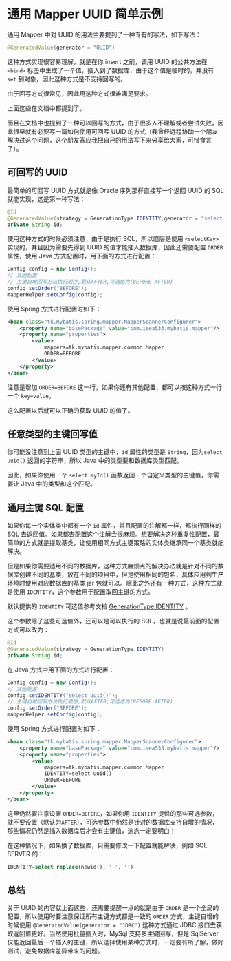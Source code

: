 # 通用 Mapper UUID 简单示例
通用 Mapper 中对 UUID 的用法主要提到了一种专有的写法，如下写法：
```java
@GeneratedValue(generator = "UUID")
```
这种方式实现很容易理解，就是在你 insert 之前，调用 UUID 的公共方法在 `<bind>` 标签中生成了一个值，插入到了数据库，由于这个值是临时的，并没有 `set` 到对象，因此这种方式是不支持回写的。

由于回写方式很常见，因此用这种方式很难满足要求。

上面这些在文档中都提到了。

而且在文档中也提到了一种可以回写的方式，由于很多人不理解或者尝试失败，因此很早就有必要写一篇如何使用可回写 UUID 的方式（我曾经远程协助一个朋友解决过这个问题，这个朋友答应我把自己的用法写下来分享给大家，可惜食言了）。

## 可回写的 UUID
最简单的可回写 UUID 方式就是像 Oracle 序列那样直接写一个返回 UUID 的 SQL 就能实现，这是第一种写法：
```java
@Id
@GeneratedValue(strategy = GenerationType.IDENTITY,generator = "select uuid()")
private String id;
```
使用这种方式的时候必须注意，由于是执行 SQL，所以底层是使用 `<selectKey>` 实现的，并且因为需要先得到 UUID 的值才能插入数据库，因此还需要配置 `ORDER` 属性，使用 Java 方式配置时，用下面的方式进行配置：
```java
Config config = new Config();
// 其他配置
// 主键自增回写方法执行顺序,默认AFTER,可选值为(BEFORE|AFTER)
config.setOrder("BEFORE");
mapperHelper.setConfig(config);
```

使用 Spring 方式进行配置时如下：
```xml
<bean class="tk.mybatis.spring.mapper.MapperScannerConfigurer">
    <property name="basePackage" value="com.isea533.mybatis.mapper"/>
    <property name="properties">
        <value>
            mappers=tk.mybatis.mapper.common.Mapper
            ORDER=BEFORE
        </value>
    </property>
</bean>
```
注意是增加 `ORDER=BEFORE` 这一行，如果你还有其他配置，都可以按这种方式一行一个 `key=value`。

这么配置以后就可以正确的获取 UUID 的值了。

## 任意类型的主键回写值
你可能没注意到上面 UUID 类型的主键中，`id` 属性的类型是 `String`，因为`select uuid()` 返回的字符串，所以 Java 中的类型要和数据库类型匹配。

因此，如果你使用一个 `select myId()` 函数返回一个自定义类型的主键值，你需要让 Java 中的类型和这个匹配。

## 通用主键 SQL 配置
如果你每一个实体类中都有一个 `id` 属性，并且配置的注解都一样，都执行同样的 SQL 去返回值。如果都去配置这个注解会很麻烦。想要解决这种重复性配置，最简单的方式就是提取基类，让使用相同方式主键策略的实体类继承同一个基类就能解决。

但是如果你需要适用不同的数据库，这种方式麻烦点的解决办法就是针对不同的数据库创建不同的基类，放在不同的项目中，但是使用相同的包名，具体应用到生产环境时使用对应数据库的基类 jar 包就可以。除此之外还有一种方式，这种方式就是使用 `IDENTITY`，这个参数用于配置取回主键的方式。

默认提供的 `IDENTITY` 可选值参考文档 [GenerationType.IDENTITY](http://git.oschina.net/free/Mapper/blob/master/wiki/mapper3/3.Use.md#2-generatedvalue-strategy-=-generationtype-identity-_7) 。

这个参数除了这些可选值外，还可以是可以执行的 SQL，也就是说最前面的配置方式可以改为：
```java
@Id
@GeneratedValue(strategy = GenerationType.IDENTITY)
private String id;
```
在 Java 方式中用下面的方式进行配置：
```java
Config config = new Config();
// 其他配置
config.setIDENTITY("select uuid()");
// 主键自增回写方法执行顺序,默认AFTER,可选值为(BEFORE|AFTER)
config.setOrder("BEFORE");
mapperHelper.setConfig(config);
```
使用 Spring 方式进行配置时如下：
```xml
<bean class="tk.mybatis.spring.mapper.MapperScannerConfigurer">
    <property name="basePackage" value="com.isea533.mybatis.mapper"/>
    <property name="properties">
        <value>
            mappers=tk.mybatis.mapper.common.Mapper
            IDENTITY=select uuid()
            ORDER=BEFORE
        </value>
    </property>
</bean>
```
这里仍然要注意设置 `ORDER=BEFORE`，如果你用 `IDENTITY` 提供的那些可选参数，就不要设置（默认为`AFTER`），可选参数中仍然是针对的数据库支持自增的情况，那些情况仍然是插入数据库后才会有主键值，这点一定要明白！

在这种情况下，如果换了数据库，只需要修改一下配置就能解决，例如 SQL SERVER 的：
```sql
IDENTITY=select replace(newid(), '-', '')
```

## 总结
关于 UUID 的内容就上面这些，还需要提醒一点的就是由于 `ORDER` 是一个全局的配置，所以使用时要注意保证所有主键方式都是一致的 `ORDER` 方式，主键自增的时候使用 `@GeneratedValue(generator = "JDBC")` 这种方式通过 JDBC 接口去获取返回值更好。当然使用批量插入时，MySql 支持多主键回写，但是 SqlServer 仅能返回最后一个插入的主键，所以选择使用某种方式时，一定要有所了解，做好测试，避免数据库差异带来的问题。
